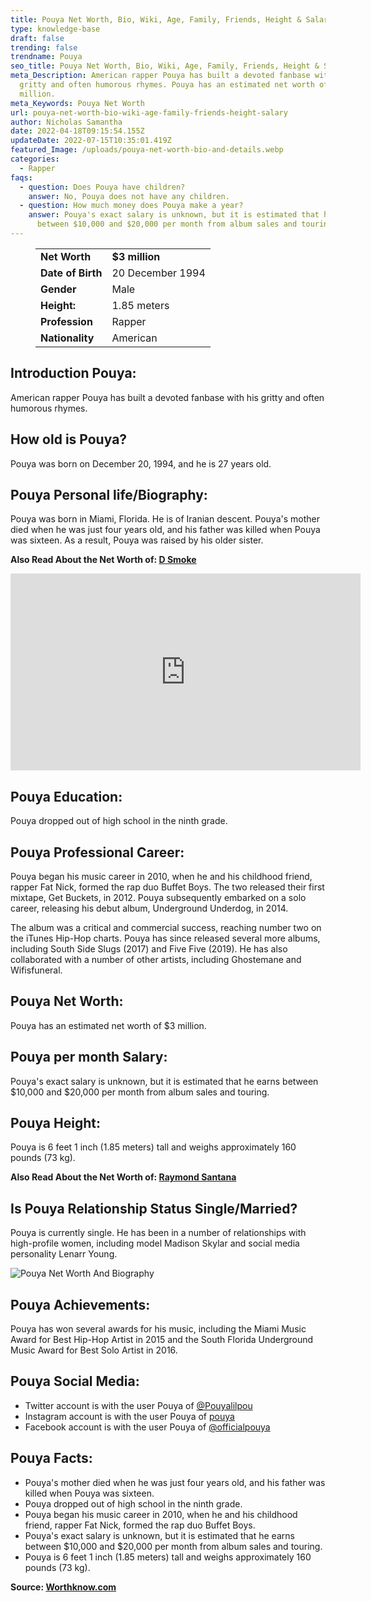 ```yaml
---
title: Pouya Net Worth, Bio, Wiki, Age, Family, Friends, Height & Salary
type: knowledge-base
draft: false
trending: false
trendname: Pouya
seo_title: Pouya Net Worth, Bio, Wiki, Age, Family, Friends, Height & Salary - Worthnow
meta_Description: American rapper Pouya has built a devoted fanbase with his
  gritty and often humorous rhymes. Pouya has an estimated net worth of $3
  million.
meta_Keywords: Pouya Net Worth
url: pouya-net-worth-bio-wiki-age-family-friends-height-salary
author: Nicholas Samantha
date: 2022-04-18T09:15:54.155Z
updateDate: 2022-07-15T10:35:01.419Z
featured_Image: /uploads/pouya-net-worth-bio-and-details.webp
categories:
  - Rapper
faqs:
  - question: Does Pouya have children?
    answer: No, Pouya does not have any children.
  - question: How much money does Pouya make a year?
    answer: Pouya's exact salary is unknown, but it is estimated that he earns
      between $10,000 and $20,000 per month from album sales and touring.
---
```

<figure class="wp-block-table is-style-stripes">
  <table>
    <tbody>
      <tr>
        <td>
          <strong>Net Worth</strong>
        </td>
        <td>
          <strong>$3 million</strong>
        </td>
      </tr>
      <tr>
        <td>
          <strong>Date of Birth</strong>
        </td>
        <td>20 December 1994</td>
      </tr>
      <tr>
        <td>
          <strong>Gender</strong>
        </td>
        <td>Male</td>
      </tr>
      <tr>
        <td>
          <strong>Height:</strong>
        </td>
        <td>1.85 meters</td>
      </tr>
      <tr>
        <td>
          <strong>Profession</strong>
        </td>
        <td>Rapper</td>
      </tr>
      <tr>
        <td>
          <strong>Nationality</strong>
        </td>
        <td>American</td>
      </tr>
    </tbody>
  </table>
</figure>

## **Introduction Pouya:**

American rapper Pouya has built a devoted fanbase with his gritty and often humorous rhymes.

## **How old is Pouya?**

Pouya was born on December 20, 1994, and he is 27 years old.

## **Pouya Personal life/Biography:**

Pouya was born in Miami, Florida. He is of Iranian descent. Pouya's mother died when he was just four years old, and his father was killed when Pouya was sixteen. As a result, Pouya was raised by his older sister.

**Also Read About the Net Worth of: <a href="https://worthknow.com/d-smoke-net-worth-bio-wiki-age-family-friends-height-salary/" target="_blank" rel="noopener">D Smoke</a>**

<iframe width="560" height="315" src="https://www.youtube.com/embed/Tt0wTicwgro" title="YouTube video player" frameborder="0" allow="accelerometer; autoplay; clipboard-write; encrypted-media; gyroscope; picture-in-picture" allowfullscreen></iframe>

## **Pouya Education:**

Pouya dropped out of high school in the ninth grade.

## **Pouya Professional Career:**

Pouya began his music career in 2010, when he and his childhood friend, rapper Fat Nick, formed the rap duo Buffet Boys. The two released their first mixtape, Get Buckets, in 2012. Pouya subsequently embarked on a solo career, releasing his debut album, Underground Underdog, in 2014.

The album was a critical and commercial success, reaching number two on the iTunes Hip-Hop charts. Pouya has since released several more albums, including South Side Slugs (2017) and Five Five (2019). He has also collaborated with a number of other artists, including Ghostemane and Wifisfuneral.

## **Pouya Net Worth:**

Pouya has an estimated net worth of $3 million.

## **Pouya per month Salary:**

Pouya's exact salary is unknown, but it is estimated that he earns between $10,000 and $20,000 per month from album sales and touring.

## **Pouya Height:**

Pouya is 6 feet 1 inch (1.85 meters) tall and weighs approximately 160 pounds (73 kg).

**Also Read About the Net Worth of: <a href="https://worthknow.com/raymond-santana-net-worth-bio-wiki-age-family-friends-height-salary/" target="_blank" rel="noopener">Raymond Santana</a>**

## **Is Pouya Relationship Status Single/Married?**

Pouya is currently single. He has been in a number of relationships with high-profile women, including model Madison Skylar and social media personality Lenarr Young. 

![Pouya Net Worth And Biography](/uploads/pouya-net-worth.webp)

## **Pouya Achievements:**

Pouya has won several awards for his music, including the Miami Music Award for Best Hip-Hop Artist in 2015 and the South Florida Underground Music Award for Best Solo Artist in 2016.

## **Pouya Social Media:**

* Twitter account is with the user Pouya of  <a href="https://twitter.com/Pouyalilpou" target="_blank" rel="nofollow" rel="noopener">@Pouyalilpou</a>
* Instagram account is with the user Pouya of  <a href="https://www.instagram.com/pouya/" target="_blank" rel="nofollow" rel="noopener">pouya</a>
* Facebook account is with the user Pouya of  <a href="https://web.facebook.com/officialpouya/" target="_blank" rel="nofollow" rel="noopener">@officialpouya </a>

## Pouya Facts:

* Pouya's mother died when he was just four years old, and his father was killed when Pouya was sixteen.
* Pouya dropped out of high school in the ninth grade.
* Pouya began his music career in 2010, when he and his childhood friend, rapper Fat Nick, formed the rap duo Buffet Boys.
* Pouya's exact salary is unknown, but it is estimated that he earns between $10,000 and $20,000 per month from album sales and touring.
* Pouya is 6 feet 1 inch (1.85 meters) tall and weighs approximately 160 pounds (73 kg).

**Source: <a href="https://worthknow.com/" target="_blank" rel="noopener">Worthknow.com</a>**